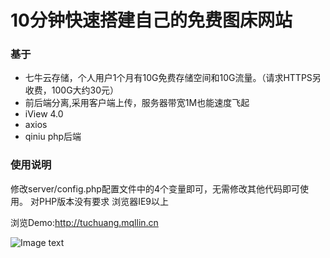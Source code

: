 # 10分钟快速搭建自己的免费图床网站

### 基于
* 七牛云存储，个人用户1个月有10G免费存储空间和10G流量。（请求HTTPS另收费，100G大约30元）
* 前后端分离,采用客户端上传，服务器带宽1M也能速度飞起
* iView 4.0
* axios
* qiniu php后端


### 使用说明
修改server/config.php配置文件中的4个变量即可，无需修改其他代码即可使用。
对PHP版本没有要求
浏览器IE9以上

浏览Demo:http://tuchuang.mqllin.cn

![Image text](http://qny.tuchuang.mqllin.cn/FreI6hqxsH-0UxZJnuBABZE5xHNb)


